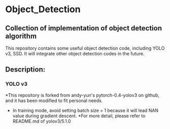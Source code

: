 # Object_Detection
## Collection of implementation of object detection algorithm
This repository contains some useful object detection code, including YOLO v3, SSD.
It will integrate other object detection codes in the future. 


## Description:
### YOLO v3
*This repository is forked from andy-yun's pytorch-0.4-yolov3 on github, and it has been modified to fit personal needs. 
* In training mode, avoid setting batch size = 1 because it will lead NAN value during gradient descent.
*For more detail, please refer to README.md of yolov3/5.1.0 
